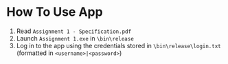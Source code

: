 # How To Use App
1. Read `Assignment 1 - Specification.pdf`
2. Launch `Assignment 1.exe` in `\bin\release`
3. Log in to the app using the credentials stored in `\bin\release\login.txt` (formatted in `<username>|<password>`)
